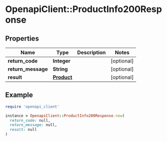 # OpenapiClient::ProductInfo200Response

## Properties

| Name | Type | Description | Notes |
| ---- | ---- | ----------- | ----- |
| **return_code** | **Integer** |  | [optional] |
| **return_message** | **String** |  | [optional] |
| **result** | [**Product**](Product.md) |  | [optional] |

## Example

```ruby
require 'openapi_client'

instance = OpenapiClient::ProductInfo200Response.new(
  return_code: null,
  return_message: null,
  result: null
)
```

